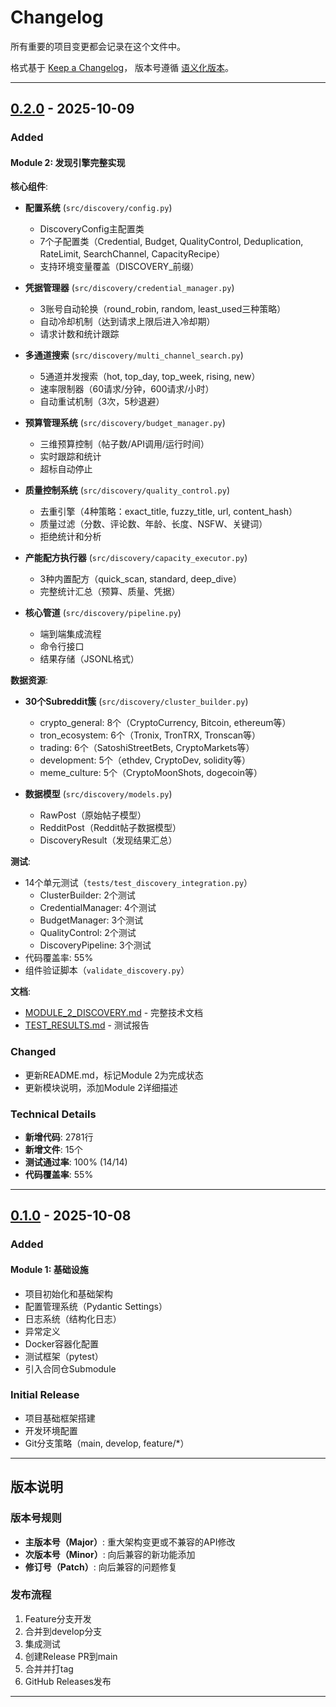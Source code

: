# Changelog

所有重要的项目变更都会记录在这个文件中。

格式基于 [Keep a Changelog](https://keepachangelog.com/zh-CN/1.0.0/)，
版本号遵循 [语义化版本](https://semver.org/lang/zh-CN/)。

---

## [0.2.0] - 2025-10-09

### Added

#### Module 2: 发现引擎完整实现

**核心组件**:
- **配置系统** (`src/discovery/config.py`)
  - DiscoveryConfig主配置类
  - 7个子配置类（Credential, Budget, QualityControl, Deduplication, RateLimit, SearchChannel, CapacityRecipe）
  - 支持环境变量覆盖（DISCOVERY_前缀）

- **凭据管理器** (`src/discovery/credential_manager.py`)
  - 3账号自动轮换（round_robin, random, least_used三种策略）
  - 自动冷却机制（达到请求上限后进入冷却期）
  - 请求计数和统计跟踪

- **多通道搜索** (`src/discovery/multi_channel_search.py`)
  - 5通道并发搜索（hot, top_day, top_week, rising, new）
  - 速率限制器（60请求/分钟，600请求/小时）
  - 自动重试机制（3次，5秒退避）

- **预算管理系统** (`src/discovery/budget_manager.py`)
  - 三维预算控制（帖子数/API调用/运行时间）
  - 实时跟踪和统计
  - 超标自动停止

- **质量控制系统** (`src/discovery/quality_control.py`)
  - 去重引擎（4种策略：exact_title, fuzzy_title, url, content_hash）
  - 质量过滤（分数、评论数、年龄、长度、NSFW、关键词）
  - 拒绝统计和分析

- **产能配方执行器** (`src/discovery/capacity_executor.py`)
  - 3种内置配方（quick_scan, standard, deep_dive）
  - 完整统计汇总（预算、质量、凭据）

- **核心管道** (`src/discovery/pipeline.py`)
  - 端到端集成流程
  - 命令行接口
  - 结果存储（JSONL格式）

**数据资源**:
- **30个Subreddit簇** (`src/discovery/cluster_builder.py`)
  - crypto_general: 8个（CryptoCurrency, Bitcoin, ethereum等）
  - tron_ecosystem: 6个（Tronix, TronTRX, Tronscan等）
  - trading: 6个（SatoshiStreetBets, CryptoMarkets等）
  - development: 5个（ethdev, CryptoDev, solidity等）
  - meme_culture: 5个（CryptoMoonShots, dogecoin等）

- **数据模型** (`src/discovery/models.py`)
  - RawPost（原始帖子模型）
  - RedditPost（Reddit帖子数据模型）
  - DiscoveryResult（发现结果汇总）

**测试**:
- 14个单元测试（`tests/test_discovery_integration.py`）
  - ClusterBuilder: 2个测试
  - CredentialManager: 4个测试
  - BudgetManager: 3个测试
  - QualityControl: 2个测试
  - DiscoveryPipeline: 3个测试
- 代码覆盖率: 55%
- 组件验证脚本（`validate_discovery.py`）

**文档**:
- [MODULE_2_DISCOVERY.md](docs/MODULE_2_DISCOVERY.md) - 完整技术文档
- [TEST_RESULTS.md](TEST_RESULTS.md) - 测试报告

### Changed

- 更新README.md，标记Module 2为完成状态
- 更新模块说明，添加Module 2详细描述

### Technical Details

- **新增代码**: 2781行
- **新增文件**: 15个
- **测试通过率**: 100% (14/14)
- **代码覆盖率**: 55%

---

## [0.1.0] - 2025-10-08

### Added

#### Module 1: 基础设施

- 项目初始化和基础架构
- 配置管理系统（Pydantic Settings）
- 日志系统（结构化日志）
- 异常定义
- Docker容器化配置
- 测试框架（pytest）
- 引入合同仓Submodule

### Initial Release

- 项目基础框架搭建
- 开发环境配置
- Git分支策略（main, develop, feature/*）

---

## 版本说明

### 版本号规则

- **主版本号（Major）**: 重大架构变更或不兼容的API修改
- **次版本号（Minor）**: 向后兼容的新功能添加
- **修订号（Patch）**: 向后兼容的问题修复

### 发布流程

1. Feature分支开发
2. 合并到develop分支
3. 集成测试
4. 创建Release PR到main
5. 合并并打tag
6. GitHub Releases发布

---

[0.2.0]: https://github.com/TrxEnergy/reddit-comment-system/compare/v0.1.0...v0.2.0
[0.1.0]: https://github.com/TrxEnergy/reddit-comment-system/releases/tag/v0.1.0
